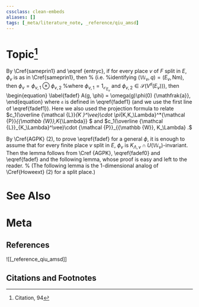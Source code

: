 ```yaml
---
cssclass: clean-embeds
aliases: []
tags: [_meta/literature_note, _reference/qiu_amsd]
---
```

# Topic[^1]

          
By 
\Cref{sameprin1} and    \eqref {entryc}, if    for every   place $v$ of $F$ split in $E$, $\phi_v$ is as in  \Cref{sameprin1}, then % (i.e. 
 %identifying $({\mathbb {W}}_v,q) =(E_v, {\mathrm{Nm}})$, then    $\phi_v=\phi_{v,1}\otimes \phi_{v,2}$
%where $\phi_{v,1}=1_{{\mathcal {O}}_{E_v}}$ and $\phi_{v,2}\in {\mathcal {S}}\left( V^\sharp(E_v)\right)$), then
\begin{equation} \label{fadef}     A(g, \phi)  = \omega(g)\phi(0) {\mathfrak{a}}, \end{equation}
where  ${\mathfrak{a}}$ is defined in \eqref{fadef1} (and we use the first line of \eqref{fadef1}).
Here we also used the projection formula to relate $c_1(\overline {\mathcal {L}}_{K }^\vee)\cdot \pi_{K,K_\Lambda}^*{\mathcal {P}}_{{\mathbb {W}},K_{\Lambda}} $ and $c_1(\overline {\mathcal {L}}_{K_\Lambda}^\vee)\cdot {\mathcal {P}}_{{\mathbb {W}}, K_\Lambda} .$
           
By \Cref{AGPK} (2),  to  prove \eqref{fadef} for a general $\phi$,  it is enough to assume that  for every finite place $v$  split in $E$,
$\phi_v$ is $K_{\Lambda,v}\cap U({\mathbb {W}}_v)$-invariant.
Then  the lemma follows from 
       \Cref  {AGPK}, \eqref{fadef0} and \eqref{fadef}  and the following lemma, whose proof is easy and left to the reader. % (The  following lemma is the 1-dimensional analog of \Cref{Howeext} (2) for a split place.)


# See Also

# Meta
## References
![[_reference_qiu_amsd]]


## Citations and Footnotes
[^1]: Citation, 94